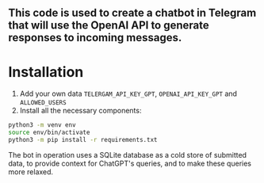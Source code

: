 ## This code is used to create a chatbot in Telegram that will use the OpenAI API to generate responses to incoming messages.

# Installation
1. Add your own data `TELERGAM_API_KEY_GPT`, `OPENAI_API_KEY_GPT` and `ALLOWED_USERS`
2. Install all the necessary components: 
```bash
python3 -m venv env
source env/bin/activate
python3 -m pip install -r requirements.txt
```

The bot in operation uses a SQLite database as a cold store of submitted data, to provide context for 
ChatGPT's queries, and to make these queries more relaxed.
